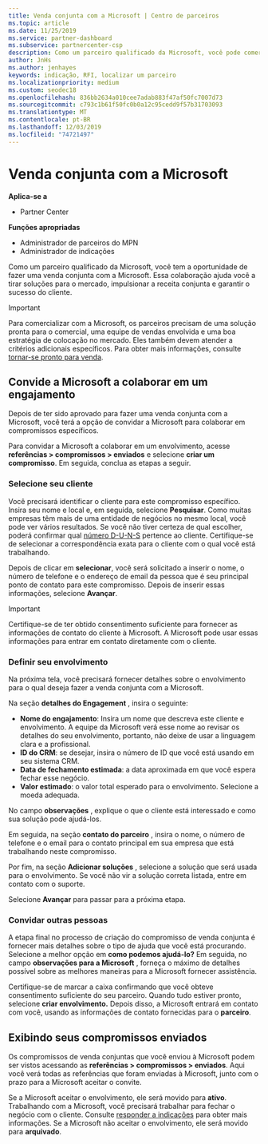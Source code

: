 ```yaml
---
title: Venda conjunta com a Microsoft | Centro de parceiros
ms.topic: article
ms.date: 11/25/2019
ms.service: partner-dashboard
ms.subservice: partnercenter-csp
description: Como um parceiro qualificado da Microsoft, você pode comercializar com a Microsoft. Saiba como definir compromissos, convidar a Microsoft para colaborar ou exibir compromissos enviados.
author: JnHs
ms.author: jenhayes
keywords: indicação, RFI, localizar um parceiro
ms.localizationpriority: medium
ms.custom: seodec18
ms.openlocfilehash: 836bb2634a010cee7adab883f47af50fc7007d73
ms.sourcegitcommit: c793c1b61f50fc0b0a12c95cedd9f57b31703093
ms.translationtype: MT
ms.contentlocale: pt-BR
ms.lasthandoff: 12/03/2019
ms.locfileid: "74721497"
---
```

# <a name="co-sell-with-microsoft"></a>Venda conjunta com a Microsoft

**Aplica-se a**

-  Partner Center

**Funções apropriadas**

- Administrador de parceiros do MPN
- Administrador de indicações

Como um parceiro qualificado da Microsoft, você tem a oportunidade de fazer uma venda conjunta com a Microsoft. Essa colaboração ajuda você a tirar soluções para o mercado, impulsionar a receita conjunta e garantir o sucesso do cliente.

> [!IMPORTANT]
> Para comercializar com a Microsoft, os parceiros precisam de uma solução pronta para o comercial, uma equipe de vendas envolvida e uma boa estratégia de colocação no mercado. Eles também devem atender a critérios adicionais específicos. Para obter mais informações, consulte [tornar-se pronto para venda](https://partner.microsoft.com/reach-customers/selling-with-microsoft#become-ready).

## <a name="invite-microsoft-to-collaborate-on-an-engagement"></a>Convide a Microsoft a colaborar em um engajamento

Depois de ter sido aprovado para fazer uma venda conjunta com a Microsoft, você terá a opção de convidar a Microsoft para colaborar em compromissos específicos.

Para convidar a Microsoft a colaborar em um envolvimento, acesse **referências > compromissos > enviados** e selecione **criar um compromisso**. Em seguida, conclua as etapas a seguir.

### <a name="select-your-customer"></a>Selecione seu cliente

Você precisará identificar o cliente para este compromisso específico. Insira seu nome e local e, em seguida, selecione **Pesquisar**. Como muitas empresas têm mais de uma entidade de negócios no mesmo local, você pode ver vários resultados. Se você não tiver certeza de qual escolher, poderá confirmar qual [número D-U-N-S](https://www.dnb.com/duns-number.html) pertence ao cliente. Certifique-se de selecionar a correspondência exata para o cliente com o qual você está trabalhando. 

Depois de clicar em **selecionar**, você será solicitado a inserir o nome, o número de telefone e o endereço de email da pessoa que é seu principal ponto de contato para este compromisso. Depois de inserir essas informações, selecione **Avançar**.

> [!IMPORTANT]
> Certifique-se de ter obtido consentimento suficiente para fornecer as informações de contato do cliente à Microsoft. A Microsoft pode usar essas informações para entrar em contato diretamente com o cliente.

### <a name="define-your-engagement"></a>Definir seu envolvimento

Na próxima tela, você precisará fornecer detalhes sobre o envolvimento para o qual deseja fazer a venda conjunta com a Microsoft.

Na seção **detalhes do Engagement** , insira o seguinte:
- **Nome do engajamento**: Insira um nome que descreva este cliente e envolvimento. A equipe da Microsoft verá esse nome ao revisar os detalhes do seu envolvimento, portanto, não deixe de usar a linguagem clara e a profissional.
- **ID do CRM**: se desejar, insira o número de ID que você está usando em seu sistema CRM.
- **Data de fechamento estimada**: a data aproximada em que você espera fechar esse negócio.
- **Valor estimado**: o valor total esperado para o envolvimento. Selecione a moeda adequada.

No campo **observações** , explique o que o cliente está interessado e como sua solução pode ajudá-los.

 Em seguida, na seção **contato do parceiro** , insira o nome, o número de telefone e o email para o contato principal em sua empresa que está trabalhando neste compromisso.

Por fim, na seção **Adicionar soluções** , selecione a solução que será usada para o envolvimento. Se você não vir a solução correta listada, entre em contato com o suporte.

Selecione **Avançar** para passar para a próxima etapa.

### <a name="invite-others"></a>Convidar outras pessoas

A etapa final no processo de criação do compromisso de venda conjunta é fornecer mais detalhes sobre o tipo de ajuda que você está procurando. Selecione a melhor opção em **como podemos ajudá-lo?** Em seguida, no campo **observações para a Microsoft** , forneça o máximo de detalhes possível sobre as melhores maneiras para a Microsoft fornecer assistência.

Certifique-se de marcar a caixa confirmando que você obteve consentimento suficiente do seu parceiro. Quando tudo estiver pronto, selecione **criar envolvimento.** Depois disso, a Microsoft entrará em contato com você, usando as informações de contato fornecidas para o **parceiro**.

## <a name="viewing-your-sent-engagements"></a>Exibindo seus compromissos enviados

Os compromissos de venda conjuntas que você enviou à Microsoft podem ser vistos acessando as **referências > compromissos > enviados**. Aqui você verá todas as referências que foram enviadas à Microsoft, junto com o prazo para a Microsoft aceitar o convite.

Se a Microsoft aceitar o envolvimento, ele será movido para **ativo**. Trabalhando com a Microsoft, você precisará trabalhar para fechar o negócio com o cliente. Consulte [responder a indicações](responding-to-referrals.md) para obter mais informações. Se a Microsoft não aceitar o envolvimento, ele será movido para **arquivado**.
